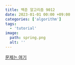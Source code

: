 ```yaml
---
title: 백준 알고리즘 9012
date: 2023-01-01 00:00 +09:00
categories: ['algorithm']
tags:
  - 'tutorial'
image:
  path: spring.png
  alt: ''
---
```


<!-- @format -->

[문제는 여기](https://www.acmicpc.net/problem/9012)
